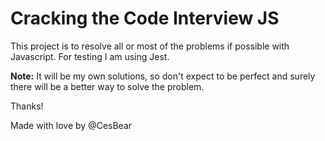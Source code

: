 # Cracking the Code Interview JS


This project is to resolve all or most of the problems if possible with Javascript.
For testing I am using Jest.


**Note:** It will be my own solutions, so don't expect to be perfect and 
surely there will be a better way to solve the problem.






Thanks!

Made with love by @CesBear
